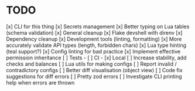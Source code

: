 # TODO

[x] CLI for this thing
[x] Secrets management
[x] Better typing on Lua tables (schema validation)
[x] General cleanup
[x] Flake devshell with direnv
[x] Dependency cleanup
[x] Development tools (linting, formatting)
[x] More accurately validate API types (length, forbidden chars)
[x] Lua type hinting (teal support?)
[x] Config linting for bad practice
[x] Implement effective permission inheritance
[ ] Tests - [ ] CI - [x] Local
[ ] Increase stability, add checks and balances
[ ] Lua utils for making configs
[ ] Report invalid / contradictory configs
[ ] Better diff visualisation (object view)
[ ] Code fix suggestions for diff errors
[ ] Pretty zod errors
[ ] Investigate CLI printing help when errors are thrown

